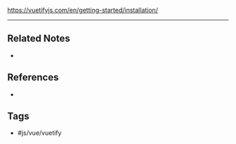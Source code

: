 https://vuetifyjs.com/en/getting-started/installation/

---
## Related Notes
- 

## References
- 

## Tags
- #js/vue/vuetify 